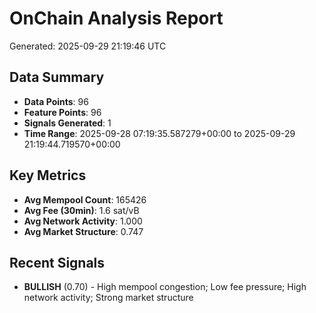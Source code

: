 # OnChain Analysis Report
Generated: 2025-09-29 21:19:46 UTC

## Data Summary
- **Data Points**: 96
- **Feature Points**: 96
- **Signals Generated**: 1
- **Time Range**: 2025-09-28 07:19:35.587279+00:00 to 2025-09-29 21:19:44.719570+00:00

## Key Metrics
- **Avg Mempool Count**: 165426
- **Avg Fee (30min)**: 1.6 sat/vB
- **Avg Network Activity**: 1.000
- **Avg Market Structure**: 0.747

## Recent Signals
- **BULLISH** (0.70) - High mempool congestion; Low fee pressure; High network activity; Strong market structure
